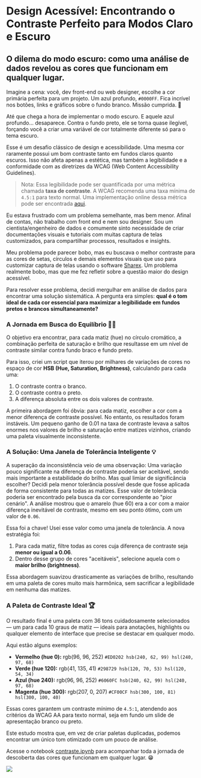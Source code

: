 # **Design Acessível: Encontrando o Contraste Perfeito para Modos Claro e Escuro**

## O dilema do modo escuro: como uma análise de dados revelou as cores que funcionam em qualquer lugar.

Imagine a cena: você, dev front-end ou web designer, escolhe a cor primária perfeita para um projeto. Um azul profundo, `#0000FF`. Fica incrível nos botões, links e gráficos sobre o fundo branco. Missão cumprida. 🎨

Até que chega a hora de implementar o modo escuro. E aquele azul profundo... desaparece. Contra o fundo preto, ele se torna quase ilegível, forçando você a criar uma variável de cor totalmente diferente só para o tema escuro.

Esse é um desafio clássico de design e acessibilidade. Uma mesma cor raramente possui um bom contraste tanto em fundos claros quanto escuros. Isso não afeta apenas a estética, mas também a legibilidade e a conformidade com as diretrizes da WCAG (Web Content Accessibility Guidelines).

> Nota: Essa legibilidade pode ser quantificada por uma métrica chamada **taxa de contraste**. A WCAG recomenda uma taxa mínima de `4.5:1` para texto normal. Uma implementação online dessa métrica pode ser encontrada [aqui](https://coolors.co/contrast-checker/).

Eu estava frustrado com um problema semelhante, mas bem menor. Afinal de contas, não trabalho com front end e nem sou designer. Sou um cientista/engenheiro de dados e comumente sinto necessidade de criar documentações visuais e tutoriais com muitas captura de telas customizados, para compartilhar processos, resultados e insights.

Meu problema pode parecer bobo, mas eu buscava o melhor contraste para as cores de setas, círculos e demais elementos visuais que uso para customizar captura de telas usando o software [Sharex](https://getsharex.com/). Um problema realmente bobo, mas que me fez refletir sobre a questão maior do design acessível.

Para resolver esse problema, decidi mergulhar em análise de dados para encontrar uma solução sistemática. A pergunta era simples: **qual é o tom ideal de cada cor essencial para maximizar a legibilidade em fundos pretos e brancos simultaneamente?**

### A Jornada em Busca do Equilíbrio 🕵️‍♂️

O objetivo era encontrar, para cada matiz (hue) no círculo cromático, a combinação perfeita de saturação e brilho que resultasse em um nível de contraste similar contra fundo braco e fundo preto.

Para isso, criei um script que iterou por milhares de variações de cores no espaço de cor **HSB (Hue, Saturation, Brightness)**, calculando para cada uma:
1.  O contraste contra o branco.
2.  O contraste contra o preto.
3.  A diferença absoluta entre os dois valores de contraste.

A primeira abordagem foi óbvia: para cada matiz, escolher a cor com a menor diferença de contraste possível. No entanto, os resultados foram instáveis. Um pequeno ganho de 0.01 na taxa de contraste levava a saltos enormes nos valores de brilho e saturação entre matizes vizinhos, criando uma paleta visualmente inconsistente.

### A Solução: Uma Janela de Tolerância Inteligente 💡

A superação da inconsistência veio de uma observação: Uma variação pouco significante na diferença de contraste poderia ser aceitável, sendo mais importante a estabilidade do brilho. Mas qual limiar de significância escolher? Decidi pela menor tolerância possível desde que fosse aplicada de forma consistente para todas as matizes. Esse valor de tolerância poderia ser encontrado pela busca da cor correspondente ao "pior cenário". A análise mostrou que o amarelo (hue 60) era a cor com a maior diferença inevitável de contraste, mesmo em seu ponto ótimo, com um valor de `0.06`.

Essa foi a chave! Usei esse valor como uma janela de tolerância. A nova estratégia foi:

1.  Para cada matiz, filtre todas as cores cuja diferença de contraste seja **menor ou igual a 0.06**.
2.  Dentro desse grupo de cores "aceitáveis", selecione aquela com o **maior brilho (brightness)**.

Essa abordagem suavizou drasticamente as variações de brilho, resultando em uma paleta de cores muito mais harmônica, sem sacrificar a legibilidade em nenhuma das matizes.

### A Paleta de Contraste Ideal 🏆

O resultado final é uma paleta com 36 tons cuidadosamente selecionados — um para cada 10 graus de matiz — ideais para anotações, highlights ou qualquer elemento de interface que precise se destacar em qualquer modo.

Aqui estão alguns exemplos:
* **Vermelho (hue 0):** rgb(96, 96, 252) `#ED0202 hsb(240, 62, 99) hsl(240, 97, 68) `
* **Verde (hue 120):** rgb(41, 135, 41) `#298729 hsb(120, 70, 53) hsl(120, 54, 34) `
* **Azul (hue 240):** rgb(96, 96, 252) `#6060FC hsb(240, 62, 99) hsl(240, 97, 68) `
* **Magenta (hue 300):** rgb(207, 0, 207) `#CF00CF hsb(300, 100, 81) hsl(300, 100, 40)`

Essas cores garantem um contraste mínimo de `4.5:1`, atendendo aos critérios da WCAG AA para texto normal, seja em fundo um slide de apresentação branco ou preto.

Este estudo mostra que, em vez de criar paletas duplicadas, podemos encontrar um único tom otimizado com um pouco de análise.

Acesse o notebook [contraste.ipynb](./contraste.ipynb) para acompanhar toda a jornada de descoberta das cores que funcionam em qualquer lugar. 😁

![](https://i.imgur.com/T5tSpgY.png)
